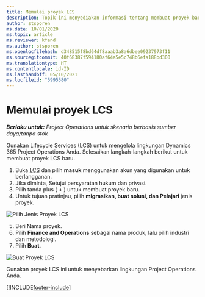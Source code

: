 ```yaml
---
title: Memulai proyek LCS
description: Topik ini menyediakan informasi tentang membuat proyek baru di LCS untuk lingkungan Project Operations anda.
author: stsporen
ms.date: 10/01/2020
ms.topic: article
ms.reviewer: kfend
ms.author: stsporen
ms.openlocfilehash: d348515f8bd64df8aaab3a8a6dbee09237973f11
ms.sourcegitcommit: 40f68387f594180af64a5e5c748b6efa188bd300
ms.translationtype: HT
ms.contentlocale: id-ID
ms.lasthandoff: 05/10/2021
ms.locfileid: "5995580"
---
```

# <a name="start-a-new-lcs-project"></a>Memulai proyek LCS

_**Berlaku untuk:** Project Operations untuk skenario berbasis sumber daya/tanpa stok_

Gunakan Lifecycle Services (LCS) untuk mengelola lingkungan Dynamics 365 Project Operations Anda. Selesaikan langkah-langkah berikut untuk membuat proyek LCS baru.

1. Buka [LCS](https://lcs.dynamics.com/Logon/Index) dan pilih **masuk** menggunakan akun yang digunakan untuk berlangganan.
2. Jika diminta, Setujui persyaratan hukum dan privasi.
3. Pilih tanda plus ( **+** ) untuk membuat proyek baru.
4. Untuk tujuan pratinjau, pilih **migrasikan, buat solusi, dan Pelajari** jenis proyek.

  ![Pilih Jenis Proyek LCS](./media/create-lcs-1.png)

5. Beri Nama proyek. 
6. Pilih **Finance and Operations** sebagai nama produk, lalu pilih industri dan metodologi. 
7. Pilih **Buat**.

![Buat Proyek LCS](./media/create-lcs-2.png)

Gunakan proyek LCS ini untuk menyebarkan lingkungan Project Operations Anda.



[!INCLUDE[footer-include](../includes/footer-banner.md)]